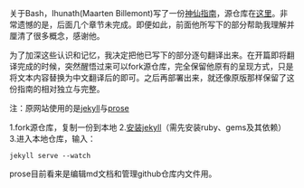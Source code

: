 关于Bash，Ihunath(Maarten Billemont)写了一份[神仙指南](https://guide.bash.academy/)，源仓库在[这里](https://github.com/snownstone/guide.bash.academy)。非常遗憾的是，后面几个章节未完成。即便如此，前面他所写下的部分帮助我理解并厘清了很多概念，感谢他。

为了加深这些认识和记忆，我决定把他已写下的部分逐句翻译出来。在开篇即将翻译完成的时候，突然醒悟过来可以fork源仓库，完全保留他原有的呈现方式，只是将文本内容替换为中文翻译后的即可。之后再部署出来，就还像原版那样保留了这份指南的相对独立与完整。

注：原网站使用的是[jekyll](https://jekyllrb.com/docs/installation/)与[prose](https://github.com/prose/prose)

1.fork源仓库，复制一份到本地
2.[安装jekyll](https://jekyllrb.com/docs/installation/)（需先安装ruby、gems及其依赖）
3.进入本地仓库，输入：
```
jekyll serve --watch
```

prose目前看来是编辑md文档和管理github仓库内文件用。